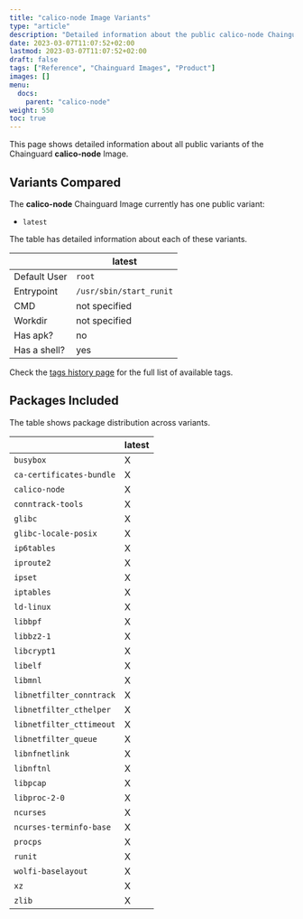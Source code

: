 ```yaml
---
title: "calico-node Image Variants"
type: "article"
description: "Detailed information about the public calico-node Chainguard Image variants"
date: 2023-03-07T11:07:52+02:00
lastmod: 2023-03-07T11:07:52+02:00
draft: false
tags: ["Reference", "Chainguard Images", "Product"]
images: []
menu:
  docs:
    parent: "calico-node"
weight: 550
toc: true
---
```


This page shows detailed information about all public variants of the Chainguard **calico-node** Image.

## Variants Compared
The **calico-node** Chainguard Image currently has one public variant: 

- `latest`

The table has detailed information about each of these variants.

|              | latest                  |
|--------------|-------------------------|
| Default User | `root`                  |
| Entrypoint   | `/usr/sbin/start_runit` |
| CMD          | not specified           |
| Workdir      | not specified           |
| Has apk?     | no                      |
| Has a shell? | yes                     |

Check the [tags history page](/chainguard/chainguard-images/reference/calico-node/tags_history/) for the full list of available tags.

## Packages Included
The table shows package distribution across variants.

|                          | latest |
|--------------------------|--------|
| `busybox`                | X      |
| `ca-certificates-bundle` | X      |
| `calico-node`            | X      |
| `conntrack-tools`        | X      |
| `glibc`                  | X      |
| `glibc-locale-posix`     | X      |
| `ip6tables`              | X      |
| `iproute2`               | X      |
| `ipset`                  | X      |
| `iptables`               | X      |
| `ld-linux`               | X      |
| `libbpf`                 | X      |
| `libbz2-1`               | X      |
| `libcrypt1`              | X      |
| `libelf`                 | X      |
| `libmnl`                 | X      |
| `libnetfilter_conntrack` | X      |
| `libnetfilter_cthelper`  | X      |
| `libnetfilter_cttimeout` | X      |
| `libnetfilter_queue`     | X      |
| `libnfnetlink`           | X      |
| `libnftnl`               | X      |
| `libpcap`                | X      |
| `libproc-2-0`            | X      |
| `ncurses`                | X      |
| `ncurses-terminfo-base`  | X      |
| `procps`                 | X      |
| `runit`                  | X      |
| `wolfi-baselayout`       | X      |
| `xz`                     | X      |
| `zlib`                   | X      |
